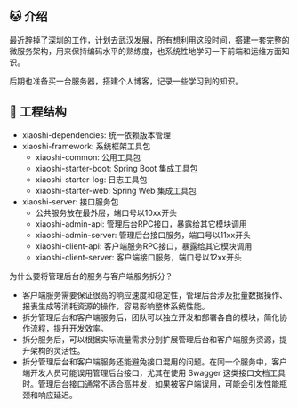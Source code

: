 ## 🐱‍ 介绍
最近辞掉了深圳的工作，计划去武汉发展，所有想利用这段时间，搭建一套完整的微服务架构，用来保持编码水平的熟练度，也系统性地学习一下前端和运维方面知识。

后期也准备买一台服务器，搭建个人博客，记录一些学习到的知识。

## 🐶 工程结构

* xiaoshi-dependencies: 统一依赖版本管理
* xiaoshi-framework: 系统框架工具包
  * xiaoshi-common: 公用工具包
  * xiaoshi-starter-boot: Spring Boot 集成工具包
  * xiaoshi-starter-log: 日志工具包
  * xiaoshi-starter-web: Spring Web 集成工具包
* xiaoshi-server: 接口服务包
  * 公共服务放在最外层，端口号以10xx开头
  * xiaoshi-admin-api: 管理后台RPC接口，暴露给其它模块调用
  * xiaoshi-admin-server: 管理后台接口服务，端口号以11xx开头
  * xiaoshi-client-api: 客户端服务RPC接口，暴露给其它模块调用
  * xiaoshi-client-server: 客户端接口服务，端口号以12xx开头

为什么要将管理后台的服务与客户端服务拆分？
  * 客户端服务需要保证很高的响应速度和稳定性，管理后台涉及批量数据操作、报表生成等消耗资源的操作，容易影响整体系统性能。
  * 拆分管理后台和客户端服务后，团队可以独立开发和部署各自的模块，简化协作流程，提升开发效率。
  * 拆分服务后，可以根据实际流量需求分别扩展管理后台和客户端服务资源，提升架构的灵活性。
  * 拆分管理后台和客户端服务还能避免接口混用的问题。在同一个服务中，客户端开发人员可能误用管理后台接口，尤其在使用 Swagger 这类接口文档工具时。管理后台接口通常不适合高并发，如果被客户端误用，可能会引发性能瓶颈和响应延迟。